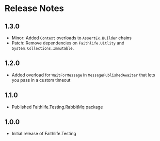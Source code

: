 # Release Notes

## 1.3.0

* Minor: Added `Context` overloads to `AssertEx.Builder` chains
* Patch: Remove dependencies on `Faithlife.Uitlity` and `System.Collections.Immutable`.

## 1.2.0

* Added overload for `WaitForMessage` in `MessagePublishedAwaiter` that lets you pass in a custom timeout

## 1.1.0

* Published Faithlife.Testing.RabbitMq package

## 1.0.0

* Initial release of Faithlife.Testing
